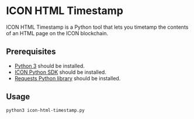 # ICON HTML Timestamp
ICON HTML Timestamp is a Python tool that lets you timetamp the contents of an HTML page on the ICON blockchain.

## Prerequisites
* [Python 3](https://www.python.org/downloads/) should be installed.
* [ICON Python SDK](https://github.com/icon-project/icon-sdk-python) should be installed.
* [Requests Python library](https://2.python-requests.org/en/master/) should be installed.

## Usage
```python3 icon-html-timestamp.py```
